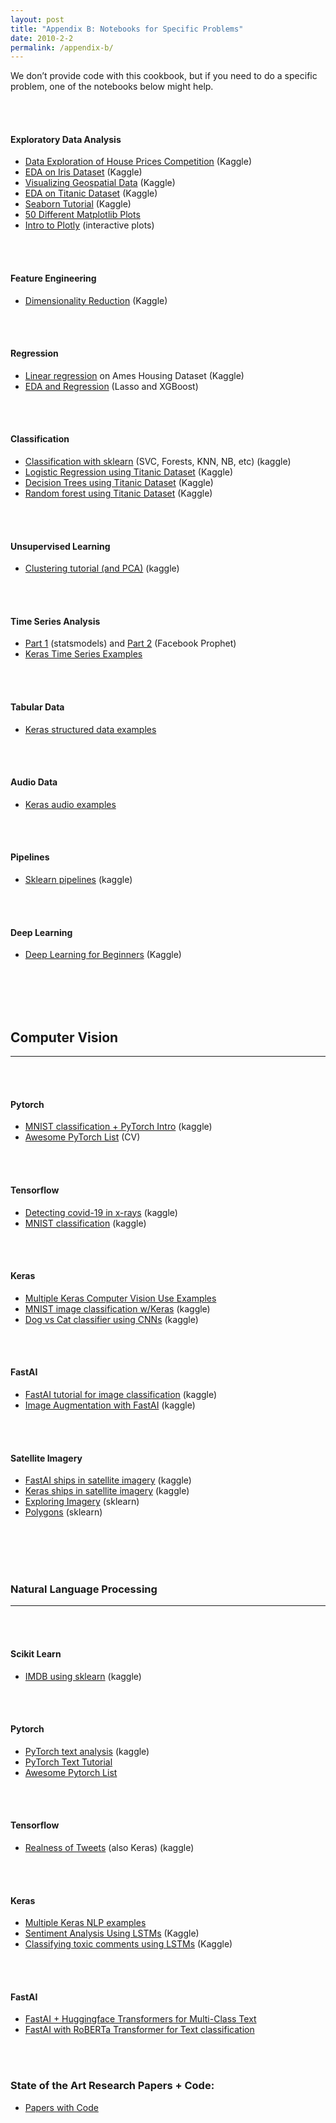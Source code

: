 ```yaml
---
layout: post
title: "Appendix B: Notebooks for Specific Problems"
date: 2010-2-2
permalink: /appendix-b/
---
```

We don’t provide code with this cookbook, but if you need to do a specific problem, one of the notebooks below might help.

<br><br>
#### Exploratory Data Analysis
- [Data Exploration of House Prices Competition](https://www.kaggle.com/pmarcelino/comprehensive-data-exploration-with-python) (Kaggle)
- [EDA on Iris Dataset](https://www.kaggle.com/benhamner/python-data-visualizations) (Kaggle)
- [Visualizing Geospatial Data](https://www.kaggle.com/beyondbeneath/geolocation-visualisations) (Kaggle)
- [EDA on Titanic Dataset](https://www.kaggle.com/kanncaa1/dataiteam-titanic-eda) (Kaggle)
- [Seaborn Tutorial](https://www.kaggle.com/kanncaa1/seaborn-tutorial-for-beginners) (Kaggle)
- [50 Different Matplotlib Plots](https://www.machinelearningplus.com/plots/top-50-matplotlib-visualizations-the-master-plots-python/)
- [Intro to Plotly](https://www.kaggle.com/kanncaa1/plotly-tutorial-for-beginners) (interactive plots)

<br><br>
#### Feature Engineering
- [Dimensionality Reduction](https://www.kaggle.com/arthurtok/interactive-intro-to-dimensionality-reduction) (Kaggle)

<br><br>
#### Regression
- [Linear regression](https://www.kaggle.com/juliencs/a-study-on-regression-applied-to-the-ames-dataset) on Ames Housing Dataset (Kaggle)
- [EDA and Regression](https://www.kaggle.com/erikbruin/house-prices-lasso-xgboost-and-a-detailed-eda) (Lasso and XGBoost)

<br><br>
#### Classification
- [Classification with sklearn](https://www.kaggle.com/ialimustufa/titanic-beginner-s-guide-with-sklearn) (SVC, Forests, KNN, NB, etc) (kaggle)
- [Logistic Regression using Titanic Dataset](https://www.kaggle.com/mnassrib/titanic-logistic-regression-with-python) (Kaggle)
- [Decision Trees using Titanic Dataset](https://www.kaggle.com/dmilla/introduction-to-decision-trees-titanic-dataset) (Kaggle)
- [Random forest using Titanic Dataset](https://www.kaggle.com/zlatankr/titanic-random-forest-82-78) (Kaggle)

<br><br>
#### Unsupervised Learning
- [Clustering tutorial (and PCA)](https://www.kaggle.com/maximgolovatchev/unsupervised-learning-clustering-tutorial) (kaggle)

<br><br>
#### Time Series Analysis
- [Part 1](https://www.kaggle.com/kashnitsky/topic-9-part-1-time-series-analysis-in-python) (statsmodels) and [Part 2](https://www.kaggle.com/kashnitsky/topic-9-part-2-time-series-with-facebook-prophet) (Facebook Prophet)
- [Keras Time Series Examples](https://keras.io/examples/timeseries/)

<br><br>
#### Tabular Data
- [Keras structured data examples](https://keras.io/examples/structured_data/)

<br><br>
#### Audio Data
- [Keras audio examples](https://keras.io/examples/audio/)

<br><br>
#### Pipelines
- [Sklearn pipelines](https://www.kaggle.com/baghern/a-deep-dive-into-sklearn-pipelines) (kaggle)

<br><br>
#### Deep Learning
- [Deep Learning for Beginners](https://www.kaggle.com/kanncaa1/deep-learning-tutorial-for-beginners) (Kaggle)


<br><br><br><br>
## Computer Vision
-----------------

<br><br>
#### Pytorch
- [MNIST classification + PyTorch Intro](https://www.kaggle.com/kanncaa1/pytorch-tutorial-for-deep-learning-lovers) (kaggle)
- [Awesome PyTorch List](https://github.com/bharathgs/Awesome-pytorch-list) (CV)

<br><br>
#### Tensorflow
- [Detecting covid-19 in x-rays](https://www.kaggle.com/bachrr/detecting-covid-19-in-x-ray-images-with-tensorflow) (kaggle)
- [MNIST classification](https://www.kaggle.com/raoulma/mnist-image-class-tensorflow-cnn-99-51-test-acc) (kaggle)

<br><br>
#### Keras
- [Multiple Keras Computer Vision Use Examples](https://keras.io/examples/vision/)
- [MNIST image classification w/Keras](https://www.kaggle.com/yassineghouzam/introduction-to-cnn-keras-0-997-top-6) (kaggle)
- [Dog vs Cat classifier using CNNs](https://www.kaggle.com/uysimty/keras-cnn-dog-or-cat-classification) (kaggle)

<br><br>
#### FastAI
- [FastAI tutorial for image classification](https://www.kaggle.com/dataraj/fastai-tutorial-for-image-classification) (kaggle)
- [Image Augmentation with FastAI](https://www.kaggle.com/init27/introduction-to-image-augmentation-using-fastai) (kaggle)

<br><br>
#### Satellite Imagery
- [FastAI ships in satellite imagery](https://www.kaggle.com/natevegh/ships-in-satellite-imagery-99-75-acc-fastai-2019) (kaggle)
- [Keras ships in satellite imagery](https://www.kaggle.com/byrachonok/keras-for-search-ships-in-satellite-image) (kaggle)
- [Exploring Imagery](https://www.kaggle.com/bkamphaus/exploratory-image-analysis) (sklearn)
- [Polygons](https://www.kaggle.com/lopuhin/full-pipeline-demo-poly-pixels-ml-poly) (sklearn)



<br><br><br><br>
### Natural Language Processing
-------------------------------

<br><br>
#### Scikit Learn
- [IMDB using sklearn](https://www.kaggle.com/lakshmi25npathi/sentiment-analysis-of-imdb-movie-reviews) (kaggle)

<br><br>
#### Pytorch
- [PyTorch text analysis](https://www.kaggle.com/hung96ad/pytorch-starter) (kaggle)
- [PyTorch Text Tutorial](https://pytorch.org/tutorials/beginner/deep_learning_nlp_tutorial.html)
- [Awesome Pytorch List](https://github.com/bharathgs/Awesome-pytorch-list)

<br><br>
#### Tensorflow
- [Realness of Tweets](https://www.kaggle.com/amoghjrules/nlp-intro-detect-realness-of-a-tweet-tensorflow) (also Keras) (kaggle)

<br><br>
#### Keras
- [Multiple Keras NLP examples](https://keras.io/examples/nlp/)
- [Sentiment Analysis Using LSTMs](https://www.kaggle.com/ngyptr/lstm-sentiment-analysis-keras) (Kaggle)
- [Classifying toxic comments using LSTMs](https://www.kaggle.com/sbongo/for-beginners-tackling-toxic-using-keras) (Kaggle)

<br><br>
#### FastAI
- [FastAI + Huggingface Transformers for Multi-Class Text](https://www.kaggle.com/maroberti/fastai-with-transformers-bert-roberta)
- [FastAI with RoBERTa Transformer for Text classification](https://medium.com/analytics-vidhya/using-roberta-with-fastai-for-nlp-7ed3fed21f6c)


<br><br>
### State of the Art Research Papers + Code:
- [Papers with Code](https://paperswithcode.com/)
